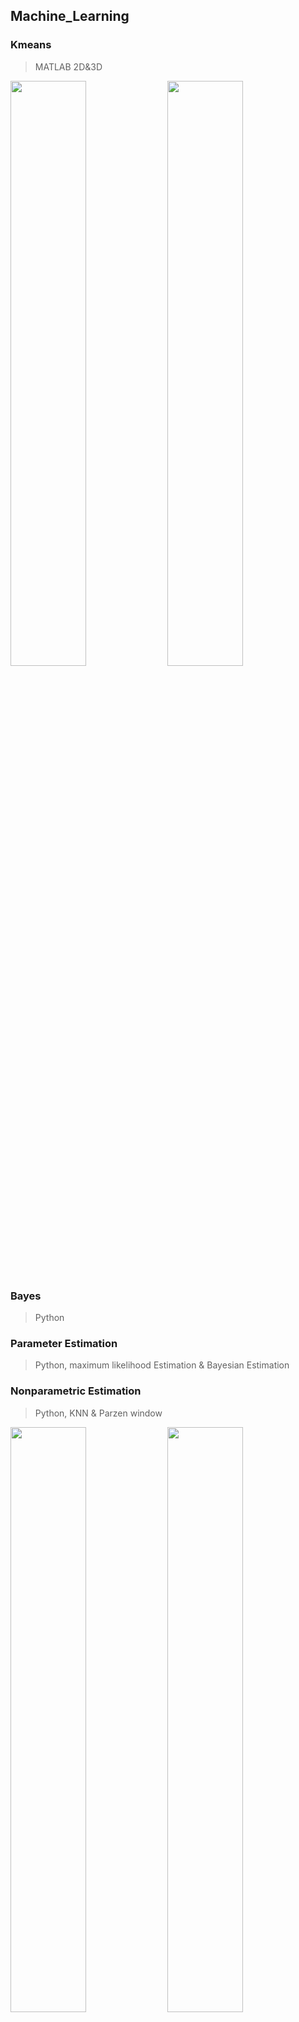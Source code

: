 ## Machine_Learning

### Kmeans

>MATLAB 2D&3D

<img src="http://7xkl1b.com1.z0.glb.clouddn.com/keams_2d.png" width="49%" height="49%"> <img src="http://7xkl1b.com1.z0.glb.clouddn.com/keams_3d.png" width="49%" height="49%">

### Bayes

>Python

### Parameter Estimation

>Python, maximum likelihood Estimation & Bayesian Estimation

### Nonparametric Estimation

>Python, KNN & Parzen window

<img src="http://7xkl1b.com1.z0.glb.clouddn.com/knn_1.png" width="49%" height="49%"> <img src="http://7xkl1b.com1.z0.glb.clouddn.com/knn_5.png" width="49%" height="49%">

### Linear Discriminant Function
>Python, Gradient descent & Newton's method

<img src="http://7xkl1b.com1.z0.glb.clouddn.com/Gradient.png" width="49%" height="49%"> <img src="http://7xkl1b.com1.z0.glb.clouddn.com/Newton.png" width="49%" height="49%">

### NN(Neural Network)
>Python : BP & Python : RBF & MATLAB : SVM

<img src="http://7xkl1b.com1.z0.glb.clouddn.com/rbf.png" width="49%" height="49%"> <img src="http://7xkl1b.com1.z0.glb.clouddn.com/bp2_1.png" width="49%" height="49%">

### ID3
>Python

### Ensemble Learning
>Python USING KNN, BP, SVM

<img src="http://7xkl1b.com1.z0.glb.clouddn.com/Ensemble_learning_knn.png" width="49%" height="49%"> <img src="http://7xkl1b.com1.z0.glb.clouddn.com/Ensemble_learning_total.png" width="49%" height="49%">

<img src="http://7xkl1b.com1.z0.glb.clouddn.com/Ensemble_learning_knn_rate.png" width="49%" height="49%"> <img src="http://7xkl1b.com1.z0.glb.clouddn.com/Ensemble_learning_total_rate.png" width="49%" height="49%">
